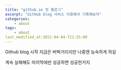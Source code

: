 ```yaml
---
title: "github.io 첫 블로그"
excerpt: "GitHub blog 서비스 이용해서 기록해보자"
categories:
	- about
tags:
	- about
last_modified_at:2021-04-04-T21:25:00
---
```

Github blog 시작 지금은 버벅거리지만 나중엔 능숙하게 하길

계속 실패해도 마지막에만 성공하면 성공한거지
